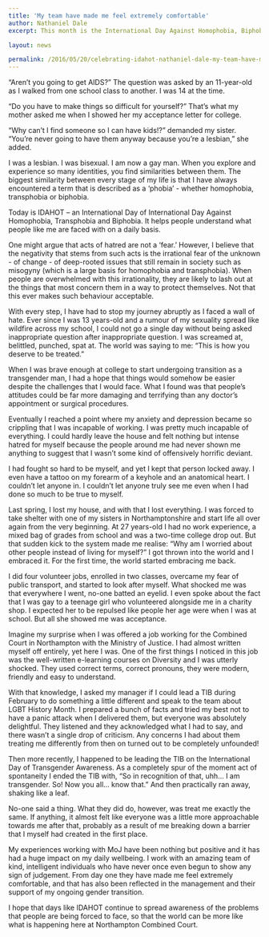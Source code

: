 ```yaml
---
title: 'My team have made me feel extremely comfortable'
author: Nathaniel Dale
excerpt: This month is the International Day Against Homophobia, Biphobia and Transphobia. Nathaniel works for the Ministry of Justice. He's written about what the day means to him.

layout: news

permalink: /2016/05/20/celebrating-idahot-nathaniel-dale-my-team-have-made-me-feel-extremely-comfortable/
---
```


“Aren’t you going to get AIDS?” The question was asked by an 11-year-old as I walked from one school class to another. I was 14 at the time. 

“Do you have to make things so difficult for yourself?” That’s what my mother asked me when I showed her my acceptance letter for college. 

“Why can’t I find someone so I can have kids!?” demanded my sister. “You’re never going to have them anyway because you’re a lesbian,” she added.

I was a lesbian. I was bisexual. I am now a gay man. When you explore and experience so many identities, you find similarities between them. The biggest similarity between every stage of my life is that I have always encountered a term that is described as a ‘phobia’ -  whether homophobia, transphobia or biphobia. 

Today is IDAHOT – an International Day of International Day Against Homophobia, Transphobia and Biphobia. It helps people understand what people like me are faced with on a daily basis. 

One might argue that acts of hatred are not a ‘fear.’ However, I believe that the negativity that stems from such acts is the irrational fear of the unknown - of change - of deep-rooted issues that still remain in society such as misogyny (which is a large basis for homophobia and transphobia). When people are overwhelmed with this irrationality, they are likely to lash out at the things that most concern them in a way to protect themselves. Not that this ever makes such behaviour acceptable. 


With every step, I have had to stop my journey abruptly as I faced a wall of hate. Ever since I was 13 years-old and a rumour of my sexuality spread like wildfire across my school, I could not go a single day without being asked inappropriate question after inappropriate question. I was screamed at, belittled, punched, spat at. The world was saying to me: “This is how you deserve to be treated.” 


When I was brave enough at college to start undergoing transition as a transgender man, I had a hope that things would somehow be easier despite the challenges that I would face. What I found was that people’s attitudes could be far more damaging and terrifying than any doctor’s appointment or surgical procedures. 

Eventually I reached a point where my anxiety and depression became so crippling that I was incapable of working. I was pretty much incapable of everything. I could hardly leave the house and felt nothing but intense hatred for myself because the people around me had never shown me anything to suggest that I wasn’t some kind of offensively horrific deviant. 


I had fought so hard to be myself, and yet I kept that person locked away. I even have a tattoo on my forearm of a keyhole and an anatomical heart. I couldn’t let anyone in. I couldn’t let anyone truly see me even when I had done so much to be true to myself. 


Last spring, I lost my house, and with that I lost everything. I was forced to take shelter with one of my sisters in Northamptonshire and start life all over again from the very beginning. At 27 years-old I had no work experience, a mixed bag of grades from school and was a two-time college drop out. But that sudden kick to the system made me realise: “Why am I worried about other people instead of living for myself?” I got thrown into the world and I embraced it. For the first time, the world started embracing me back. 


I did four volunteer jobs, enrolled in two classes, overcame my fear of public transport, and  started to look after myself. What shocked me was that everywhere I went, no-one batted an eyelid. I even spoke about the fact that I was gay to a teenage girl who volunteered alongside me in a charity shop. I expected her to be repulsed like people her age were when I was at school. But all she showed me was acceptance. 


Imagine my surprise when I was offered a job working for the Combined Court in Northampton with the Ministry of Justice. I had almost written myself off entirely, yet here I was. One of the first things I noticed in this job was the well-written e-learning courses on Diversity and I was utterly shocked. They used correct terms, correct pronouns, they were modern, friendly and easy to understand. 

With that knowledge, I asked my manager if I could lead a TIB during February to do something a little different and speak to the team about LGBT History Month. I prepared a bunch of facts and tried my best not to have a panic attack when I delivered them, but everyone was absolutely delightful. They listened and they acknowledged what I had to say, and there wasn’t a single drop of criticism. Any concerns I had about them treating me differently from then on turned out to be completely unfounded! 


Then more recently, I happened to be leading the TIB on the International Day of Transgender Awareness. As a completely spur of the moment act of spontaneity I ended the TIB with, “So in recognition of that, uhh... I am transgender. So! Now you all... know that.” And then practically ran away, shaking like a leaf. 

No-one said a thing. What they did do, however, was treat me exactly the same. If anything, it almost felt like everyone was a little more approachable towards me after that, probably as a result of me breaking down a barrier that I myself had created in the first place. 

My experiences working with MoJ have been nothing but positive and it has had a huge impact on my daily wellbeing. I work with an amazing team of kind, intelligent individuals who have never once even begun to show any sign of judgement. From day one they have made me feel extremely comfortable, and that has also been reflected in the management and their support of my ongoing gender transition. 

I hope that days like IDAHOT continue to spread awareness of the problems that people are being forced to face, so that the world can be more like what is happening here at Northampton Combined Court. 